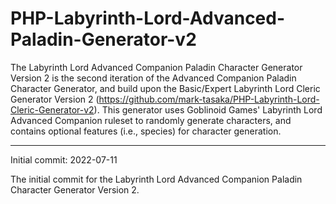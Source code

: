 # PHP-Labyrinth-Lord-Advanced-Paladin-Generator-v2
The Labyrinth Lord Advanced Companion Paladin Character Generator Version 2 is the second iteration of the Advanced Companion Paladin Character Generator, and build upon the Basic/Expert Labyrinth Lord Cleric Generator Version 2 (https://github.com/mark-tasaka/PHP-Labyrinth-Lord-Cleric-Generator-v2). This generator uses Goblinoid Games' Labyrinth Lord Advanced Companion ruleset to randomly generate characters, and contains optional features (i.e., species) for character generation.


----------


Initial commit: 2022-07-11

The initial commit for the Labyrinth Lord Advanced Companion Paladin Character Generator Version 2.
